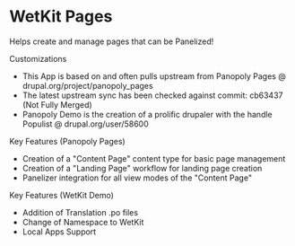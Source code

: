WetKit Pages
==============
Helps create and manage pages that can be Panelized!

Customizations
* This App is based on and often pulls upstream from Panopoly Pages @ drupal.org/project/panopoly_pages
* The latest upstream sync has been checked against commit: cb63437 (Not Fully Merged)
* Panopoly Demo is the creation of a prolific drupaler with the handle Populist @ drupal.org/user/58600

Key Features (Panopoly Pages)
* Creation of a "Content Page" content type for basic page management
* Creation of a "Landing Page" workflow for landing page creation
* Panelizer integration for all view modes of the "Content Page"

Key Features (WetKit Demo)
* Addition of Translation .po files
* Change of Namespace to WetKit
* Local Apps Support
